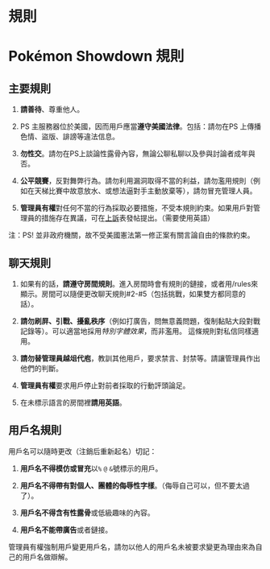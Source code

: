 # 規則

# Pokémon Showdown 規則

## 主要規則

1. **請善待**、尊重他人。

2. PS 主服務器位於美國，因而用戶應當**遵守美國法律**。包括：請勿在PS 上傳播色情、盜版、誹謗等違法信息。

3. **勿性交**。請勿在PS上談論性露骨內容，無論公聊私聊以及參與討論者成年與否。

4. **公平競賽**，反對舞弊行為。請勿利用漏洞取得不當的利益，請勿濫用規則（例如在天梯比賽中故意放水、或想法逼對手主動放棄等），請勿冒充管理人員。

5. **管理員有權**對任何不當的行為採取必要措施，不受本規則約束。如果用戶對管理員的措施存在異議，可在[上訴](/appeal)表發帖提出。（需要使用英語）

注：PS! 並非政府機關，故不受美國憲法第一修正案有關言論自由的條款約束。

## 聊天規則

1. 如果有的話，**請遵守房間規則**。進入房間時會有規則的鏈接，或者用/rules來顯示。房間可以隨便更改聊天規則#2-#5（包括挑戰，如果雙方都同意的話）。

2. **請勿刷屏、引戰、擾亂秩序**（例如打廣告，問無意義問題，復制黏貼大段對戰記錄等）。可以適當地採用<i>特別字體效果</i>，而非濫用。 這條規則對私信同樣適用。

3. **請勿替管理員越俎代庖**，教訓其他用戶，要求禁言、封禁等。請讓管理員作出他們的判斷。

4. **管理員有權**要求用戶停止對前者採取的行動評頭論足。

5. 在未標示語言的房間裡**請用英語**。

## 用戶名規則

用戶名可以隨時更改（注銷后重新起名）切記：

1. **用戶名不得模仿或冒充**以`%` `@` `&`號標示的用戶。

2. **用戶名不得帶有對個人、團體的侮辱性字樣**。（侮辱自己可以，但不要太過了）。

3. **用戶名不得含有性露骨**或低級趣味的內容。

4. **用戶名不能帶廣告**或者鏈接。

管理員有權強制用戶變更用戶名，請勿以他人的用戶名未被要求變更為理由來為自己的用戶名做辯解。
